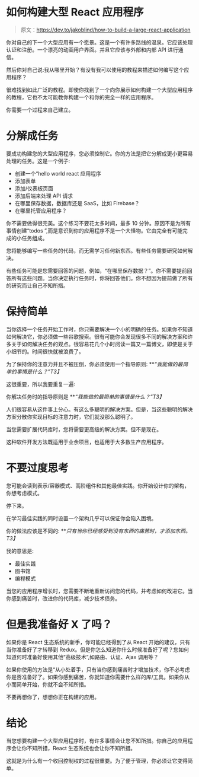 # 如何构建大型 React 应用程序

> 原文：<https://dev.to/jakoblind/how-to-build-a-large-react-application>

你对自己的下一个大型应用有一个愿景。这是一个有许多路线的温泉。它应该处理认证和注册。一个漂亮的动画用户界面。并且它应该与外部和内部 API 进行通信。

然后你对自己说:我从哪里开始？有没有我可以使用的教程来描述如何编写这个应用程序？

很难找到如此广泛的教程。即使你找到了一个向你展示如何构建一个大型应用程序的教程，它也不太可能教你构建一个和你的完全一样的应用程序。

你需要一个过程来自己建立。

# 分解成任务

要成功构建您的大型应用程序，您必须控制它。你的方法是把它分解成更小更容易处理的任务。这是一个例子:

*   创建一个“hello world react 应用程序
*   添加表单
*   添加/仪表板页面
*   添加后端来处理 API 请求
*   在哪里保存数据，数据库还是 SaaS，比如 Firebase？
*   在哪里托管应用程序？

你不需要做得很完美。这个练习不要花太多时间，最多 10 分钟。原因不是为所有事情创建“todos ”,而是意识到你的应用程序不是一个大怪物。它由完全有可能完成的小任务组成。

您将能够编写一些任务的代码，而无需学习任何新东西。有些任务需要研究如何解决。

有些任务可能是您需要回答的问题，例如，“在哪里保存数据？”。你不需要提前回答所有这些问题。当你决定执行任务时，你将回答他们。你不想因为提前做了所有的研究而让自己不知所措。

# 保持简单

当你选择一个任务开始工作时，你只需要解决一个小的明确的任务。如果你不知道如何解决它，你必须做一些谷歌搜索。很有可能你会发现很多不同的解决方案和许多关于如何解决任务的观点。很容易花几个小时阅读一篇又一篇博文，即使是关于小细节的。时间很快就被浪费了。

为了保持你的注意力并且不被压倒，你必须使用一个指导原则: ***“我能做的最简单的事情是什么？”*T3】**

这很重要，所以我要重复一遍:

你解决任务时的指导原则是 ***“我能做的最简单的事情是什么？”*T3】**

人们很容易从这件事上分心。有这么多聪明的解决方案。但是，当这些聪明的解决方案分散你实现目标的注意力时，它们就没那么聪明了。

当您需要扩展代码库时，您将需要更高级的解决方案。但不是现在。

这种软件开发方法既适用于业余项目，也适用于大多数生产应用程序。

# 不要过度思考

您可能会读到表示/容器模式、高阶组件和其他最佳实践。你开始设计你的架构，你想考虑模式。

停下来。

在学习最佳实践的同时设置一个架构几乎可以保证你会陷入困境。

你的做法应该是不同的: ***只有当你已经感受到没有东西的痛苦时，才添加东西。*T3】**

我的意思是:

*   最佳实践
*   图书馆
*   编程模式

当您的应用程序增长时，您需要不断地重新访问您的代码，并考虑如何改进它。当你感到痛苦时，改进你的代码库，减少技术债务。

# 但是我准备好 X 了吗？

如果你是 React 生态系统的新手，你可能已经得到了从 React 开始的建议，只有当你准备好了才转移到 Redux。但是你怎么知道你什么时候准备好了呢？您如何知道何时准备好使用其他“高级技术”,如路由、认证、Ajax 调用等？

如果你使用的方法是“从小处着手，只有当你感到痛苦时才增加技术，你不必考虑你是否准备好了。如果你感到痛苦，你就知道你需要什么样的库/工具。如果你从小而简单开始，你就不会不知所措。

不要再想你了，想想你正在构建的应用。

# 结论

当您想要构建一个大型应用程序时，有许多事情会让您不知所措。你自己的应用程序会让你不知所措，React 生态系统也会让你不知所措。

这就是为什么有一个收回控制权的过程很重要。为了便于管理，你必须让它变得简单。